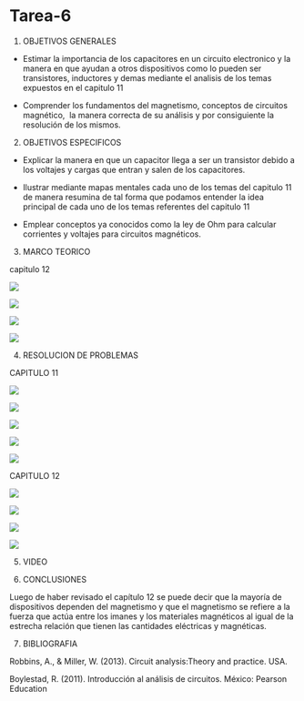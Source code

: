 # Tarea-6

1. OBJETIVOS GENERALES

- Estimar la importancia de los capacitores en un circuito electronico y la manera en que ayudan a otros dispositivos como lo pueden ser transistores, inductores y demas mediante el analisis de los temas expuestos en el capitulo 11

- Comprender los fundamentos del magnetismo, conceptos de circuitos magnético,  la manera correcta de su análisis y por consiguiente la resolución de los mismos. 

2. OBJETIVOS ESPECIFICOS

- Explicar la manera en que un capacitor llega a ser un transistor debido a los voltajes y cargas que entran y salen de los capacitores.

- Ilustrar mediante mapas mentales cada uno de los temas del capitulo 11 de manera resumina de tal forma que podamos entender la idea principal de cada uno de los temas referentes del capitulo 11

- Emplear conceptos ya conocidos como la ley de Ohm para calcular corrientes y voltajes para circuitos magnéticos.


3. MARCO TEORICO

capitulo 12


![](https://user-images.githubusercontent.com/84998005/127069818-b6ddc9f0-b3c9-4c17-a03f-de7ba068fb97.png)

![](https://user-images.githubusercontent.com/84998005/127069823-ccb27a82-6d12-4e7e-861f-d1f8fa495c88.png)

![](https://user-images.githubusercontent.com/84998013/127084251-b708190f-01f8-470c-95ad-f9e7459542c9.png)

![](https://user-images.githubusercontent.com/84998013/127084288-80e0b64f-55c3-4644-be99-9e2dcb42884c.png)

4. RESOLUCION DE PROBLEMAS

CAPITULO 11

![](https://user-images.githubusercontent.com/84998013/127088118-3bae0bb9-1033-4b7a-bbfb-dc4ee875af49.png)

![](https://user-images.githubusercontent.com/84998013/127088223-4400c0fb-b3d1-48d7-89a8-1ba34d14ef5e.png)

![](https://user-images.githubusercontent.com/84998013/127088266-a769454b-6430-4c4a-bbc9-b7decdd89842.png)

![](https://user-images.githubusercontent.com/84998013/127088312-cb663907-8dab-453f-9355-cdbf421e2347.png)

![](https://user-images.githubusercontent.com/84998013/127088415-4659fd4b-cc13-4e5f-821f-afa2bcdbf93b.png)

CAPITULO 12

![](https://user-images.githubusercontent.com/84998013/127088527-c384cc8b-f52a-42a5-aa4f-ff2a47fdc8c4.png)

![](https://user-images.githubusercontent.com/84998013/127088692-198f080e-2325-4bcb-b467-be766f618cba.png)

![](https://user-images.githubusercontent.com/84998013/127088745-0ff880ae-5865-4bad-86d8-52dd5653faf7.png)

![](https://user-images.githubusercontent.com/84998013/127088800-0d2d7d81-51f0-4adc-b2a9-2ed5ab910d8b.png)

5. VIDEO

6. CONCLUSIONES

Luego de haber revisado el capítulo 12 se puede decir que la mayoría de dispositivos  dependen del magnetismo y que el magnetismo se refiere a la fuerza que actúa entre los imanes y los materiales magnéticos al igual de la estrecha relación que tienen las cantidades eléctricas y magnéticas.

7. BIBLIOGRAFIA

Robbins, A., & Miller, W. (2013). Circuit analysis:Theory and practice. USA.

Boylestad, R. (2011). Introducción al análisis de circuitos. México: Pearson Education

